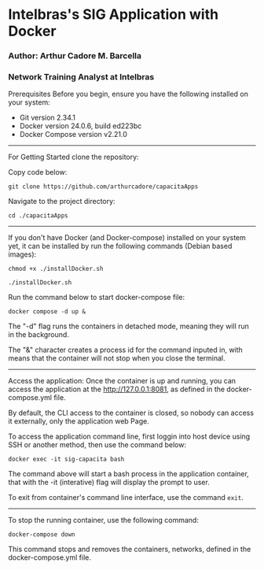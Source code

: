 # Intelbras's SIG Application with Docker

### Author: Arthur Cadore M. Barcella
### Network Training Analyst at Intelbras

Prerequisites
Before you begin, ensure you have the following installed on your system:

- Git version 2.34.1
- Docker version 24.0.6, build ed223bc
- Docker Compose version v2.21.0

---

For Getting Started clone the repository:

Copy code below: 

```
git clone https://github.com/arthurcadore/capacitaApps
```
Navigate to the project directory:
```
cd ./capacitaApps
```

---

If you don't have Docker (and Docker-compose) installed on your system yet, it can be installed by run the following commands (Debian based images): 

```
chmod +x ./installDocker.sh

./installDocker.sh
```

Run the command below to start docker-compose file: 

```
docker compose -d up & 
```
The "-d" flag runs the containers in detached mode, meaning they will run in the background.

The "&" character creates a process id for the command inputed in, with means that the container will not stop when you close the terminal. 

---

Access the application:
Once the container is up and running, you can access the application at the http://127.0.0.1:8081, as defined in the docker-compose.yml file.

By default, the CLI access to the container is closed, so nobody can access it externally, only the application web Page. 

To access the application command line, first loggin into host device using SSH or another method, then use the command below: 

```
docker exec -it sig-capacita bash
```

The command above will start a bash process in the application container, that with the -it (interative) flag will display the prompt to user. 

To exit from container's command line interface, use the command `exit`.  

--- 

To stop the running container, use the following command:

```
docker-compose down
```

This command stops and removes the containers, networks, defined in the docker-compose.yml file.

